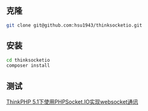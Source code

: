 ## 克隆
```bash
git clone git@github.com:hsu1943/thinksocketio.git
```

## 安装
```bash
cd thinksocketio
composer install
```

## 测试
[ThinkPHP 5.1下使用PHPSocket.IO实现websocket通讯](https://blog.m1910.com/archives/1885.html "ThinkPHP 5.1下使用PHPSocket.IO实现websocket通讯")
